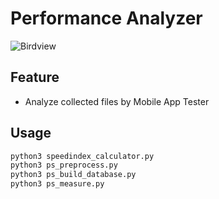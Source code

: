 # Performance Analyzer
![Birdview][birdview]

## Feature
- Analyze collected files by Mobile App Tester

## Usage
```bash
python3 speedindex_calculator.py
python3 ps_preprocess.py
python3 ps_build_database.py
python3 ps_measure.py
```

[birdview]: https://lh4.googleusercontent.com/sC-59HeVOqbky7RPR9klnNJEqDuI42NqCjVFsgle9gRF7imA8tYVVl600MjfnuDLitowFIOzKPqS2BsCckqmtlYh2cQ-RsJh5S2bOEd8_lE1qP0EiT0=w1175
